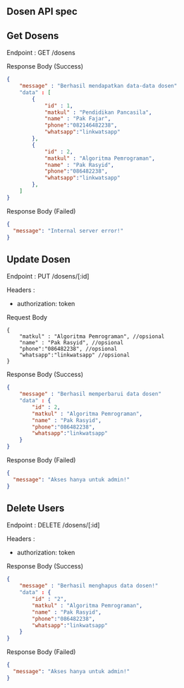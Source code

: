 ## Dosen API spec

## Get Dosens

Endpoint : GET /dosens

Response Body (Success)

```json
{
    "message" : "Berhasil mendapatkan data-data dosen"
    "data" : [
        {
            "id" : 1,
            "matkul" : "Pendidikan Pancasila",
            "name" : "Pak Fajar",
            "phone":"082146482238",
            "whatsapp":"linkwatsapp"
        },
        {
            "id" : 2,
            "matkul" : "Algoritma Pemrograman",
            "name" : "Pak Rasyid",
            "phone":"086482238",
            "whatsapp":"linkwatsapp"
        },
    ]
}
```

Response Body (Failed)

```json
{
  "message": "Internal server error!"
}
```

## Update Dosen

Endpoint : PUT /dosens/[:id]

Headers :

- authorization: token

Request Body

```
{
    "matkul" : "Algoritma Pemrograman", //opsional
    "name" : "Pak Rasyid", //opsional
    "phone":"086482238", //opsional
    "whatsapp":"linkwatsapp" //opsional
}

```

Response Body (Success)

```json
{
    "message" : "Berhasil memperbarui data dosen"
    "data" : {
        "id" : 2,
        "matkul" : "Algoritma Pemrograman",
        "name" : "Pak Rasyid",
        "phone":"086482238",
        "whatsapp":"linkwatsapp"
    }
}
```

Response Body (Failed)

```json
{
  "message": "Akses hanya untuk admin!"
}
```

## Delete Users

Endpoint : DELETE /dosens/[:id]

Headers :

- authorization: token

Response Body (Success)

```json
{
    "message" : "Berhasil menghapus data dosen!"
    "data" : {
        "id" : "2",
        "matkul" : "Algoritma Pemrograman",
        "name" : "Pak Rasyid",
        "phone":"086482238",
        "whatsapp":"linkwatsapp"
    }
}
```

Response Body (Failed)

```json
{
  "message": "Akses hanya untuk admin!"
}
```
